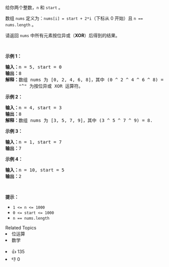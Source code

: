 <p>给你两个整数，<code>n</code> 和 <code>start</code> 。</p>

<p>数组 <code>nums</code> 定义为：<code>nums[i] = start + 2*i</code>（下标从 0 开始）且 <code>n == nums.length</code> 。</p>

<p>请返回 <code>nums</code> 中所有元素按位异或（<strong>XOR</strong>）后得到的结果。</p>

<p>&nbsp;</p>

<p><strong>示例 1：</strong></p>

<pre><strong>输入：</strong>n = 5, start = 0
<strong>输出：</strong>8
<strong>解释：</strong>数组 nums 为 [0, 2, 4, 6, 8]，其中 (0 ^ 2 ^ 4 ^ 6 ^ 8) = 8 。
     "^" 为按位异或 XOR 运算符。
</pre>

<p><strong>示例 2：</strong></p>

<pre><strong>输入：</strong>n = 4, start = 3
<strong>输出：</strong>8
<strong>解释：</strong>数组 nums 为 [3, 5, 7, 9]，其中 (3 ^ 5 ^ 7 ^ 9) = 8.</pre>

<p><strong>示例 3：</strong></p>

<pre><strong>输入：</strong>n = 1, start = 7
<strong>输出：</strong>7
</pre>

<p><strong>示例 4：</strong></p>

<pre><strong>输入：</strong>n = 10, start = 5
<strong>输出：</strong>2
</pre>

<p>&nbsp;</p>

<p><strong>提示：</strong></p>

<ul> 
 <li><code>1 &lt;= n &lt;= 1000</code></li> 
 <li><code>0 &lt;= start &lt;= 1000</code></li> 
 <li><code>n == nums.length</code></li> 
</ul>

<div><div>Related Topics</div><div><li>位运算</li><li>数学</li></div></div><br><div><li>👍 135</li><li>👎 0</li></div>